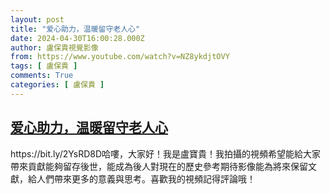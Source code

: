 ```yaml
---
layout: post
title: "爱心助力，温暖留守老人心"
date: 2024-04-30T16:00:28.000Z
author: 盧保貴視覺影像
from: https://www.youtube.com/watch?v=NZ8ykdjtOVY
tags: [ 盧保貴 ]
comments: True
categories: [ 盧保貴 ]
---
```

<!--1714492828000-->
[爱心助力，温暖留守老人心](https://www.youtube.com/watch?v=NZ8ykdjtOVY)
------

<div>
https://bit.ly/2YsRD8D哈嘍，大家好！我是盧寶貴！我拍攝的視頻希望能給大家帶來貢獻能夠留存後世，能成為後人對現在的歷史參考期待影像能為將來保留文獻，給人們帶來更多的意義與思考。喜歡我的視頻記得評論哦！
</div>
